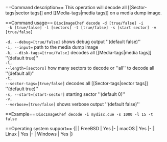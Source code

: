 ==Command description==
This operation will decode all [[Sector-tags|sector tags]] and [[Media-tags|media tags]] on a media dump image.

==Command usage==
<code>DiscImageChef decode -d [true/false] -i <dump> -k [true/false] -l [sectors] -t [true/false] -s [start sector] -v [true/false]</code>

<code>-d, --debug=[true/false]</code> shows debug output ''(default false)''<br />
<code>-i, --input=<dump></code> path to the media dump image<br />
<code>-k, --disk-tags=[true/false]</code> decodes all [[Media-tags|media tags]] ''(default true)''<br />
<code>-l, --length=[sectors]</code> how many sectors to decode or ''all'' to decode all ''(default all)''<br />
<code>-t, --sector-tags=[true/false]</code> decodes all [[Sector-tags|sector tags]] ''(default true)''<br />
<code>-s, --start=[start-sector]</code> starting sector ''(default 0)''<br />
<code>-v, --verbose=[true/false]</code> shows verbose output ''(default false)''<br />

==Example==
<code>DiscImageChef decode -i mydisc.cue -s 1000 -l 15 -t false</code>

==Operating system support==
{|
| FreeBSD
| Yes
|-
| macOS
| Yes
|-
| Linux
| Yes
|-
| Windows
| Yes
|}